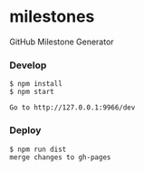 # milestones
GitHub Milestone Generator

### Develop
```
$ npm install
$ npm start

Go to http://127.0.0.1:9966/dev
```

### Deploy
```
$ npm run dist
merge changes to gh-pages
```

